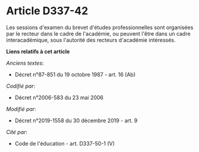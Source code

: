 # Article D337-42

Les sessions d'examen du brevet d'études professionnelles sont organisées par le recteur dans le cadre de l'académie, ou
peuvent l'être dans un cadre interacadémique, sous l'autorité des recteurs d'académie intéressés.

**Liens relatifs à cet article**

_Anciens textes_:

  - Décret n°87-851 du 19 octobre 1987 - art. 16 (Ab)

_Codifié par_:

  - Décret n°2006-583 du 23 mai 2006

_Modifié par_:

  - Décret n°2019-1558 du 30 décembre 2019 - art. 9

_Cité par_:

  - Code de l'éducation - art. D337-50-1 (V)
